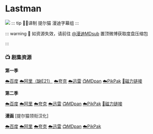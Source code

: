 # Lastman
![](/image/image/lastman.jpg)
::: tip ✍🏻译制 
提尔猫 漫迪字幕组
:::



:::  warning 🚨
如资源失效，请前往 [@漫迪MDsub](https://weibo.com/weheartcartoons) 置顶微博获取度盘压缩包

:::

### 📺 剧集资源

**第一季**

[☁️百度](https://pan.baidu.com/s/1ltfDyb1o8CuNPFjp7nAvjg?pwd=npko) [☁️阿里（缺E21）](https://www.aliyundrive.com/s/F2BvMXS2q2o)  [☁️夸克](https://pan.quark.cn/s/fc1cd162d2e0)  [☁️迅雷](https://pan.xunlei.com/s/VNnhAIQWuZa9f1p7PuoM44LvA1?pwd=w85d#)  [📺MDpan](https://pan.mdsub.top/Lastman)  [☁️PikPak](https://mypikpak.com/s/VNmWMpOVAE176gIOFI8CueM8o1) [🧲磁力链接](magnet:?xt=urn:btih:43d59f11717c37635e0a6db69367f4f21ee11e08)

**第二季**

[☁️百度](https://pan.baidu.com/s/1kZ4eg5FLMERLgR90lT-G_w?pwd=adrd)  [☁️阿里](https://www.aliyundrive.com/s/jL1UadwyuiB)  [☁️夸克](https://pan.quark.cn/s/14bdc24b762e)  [☁️迅雷](https://pan.xunlei.com/s/VNnhAOy1xzc0mf6COBL25zwpA1?pwd=yuvf#)  [📺MDpan](https://pan.mdsub.top/zh-CN/Lastman/Season%202/)  [☁️PikPak](https://mypikpak.com/s/VNmWMpOVAE176gIOFI8CueM8o1) [🧲磁力链接](magnet:?xt=urn:btih:e883e5d222e7c132a8aa88d7c53a09c8c4c1ee5c)

**漫画** [提尔猫领衔汉化]

[☁️百度](https://pan.baidu.com/s/1xuBNwJeN3xPs3tSSEqd87g?pwd=hna2)  [☁️阿里](https://www.alipan.com/s/tuaEpwzx8BH)  [☁️夸克](https://pan.quark.cn/s/e03f327034fa)  [☁️迅雷](https://pan.xunlei.com/s/VNoFX97T2rduuOBKALlWussEA1?pwd=7x8u)  [📺MDpan](https://pan.mdsub.top/zh-CN/Lastman)  [☁️PikPak](https://mypikpak.com/s/VNmWMpOVAE176gIOFI8CueM8o1)